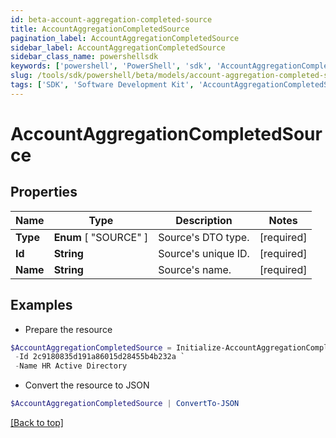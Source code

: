 ```yaml
---
id: beta-account-aggregation-completed-source
title: AccountAggregationCompletedSource
pagination_label: AccountAggregationCompletedSource
sidebar_label: AccountAggregationCompletedSource
sidebar_class_name: powershellsdk
keywords: ['powershell', 'PowerShell', 'sdk', 'AccountAggregationCompletedSource', 'BetaAccountAggregationCompletedSource'] 
slug: /tools/sdk/powershell/beta/models/account-aggregation-completed-source
tags: ['SDK', 'Software Development Kit', 'AccountAggregationCompletedSource', 'BetaAccountAggregationCompletedSource']
---
```



# AccountAggregationCompletedSource

## Properties

Name | Type | Description | Notes
------------ | ------------- | ------------- | -------------
**Type** |  **Enum** [  "SOURCE" ] | Source's DTO type. | [required]
**Id** | **String** | Source's unique ID. | [required]
**Name** | **String** | Source's name. | [required]

## Examples

- Prepare the resource
```powershell
$AccountAggregationCompletedSource = Initialize-AccountAggregationCompletedSource  -Type SOURCE `
 -Id 2c9180835d191a86015d28455b4b232a `
 -Name HR Active Directory
```

- Convert the resource to JSON
```powershell
$AccountAggregationCompletedSource | ConvertTo-JSON
```


[[Back to top]](#) 

